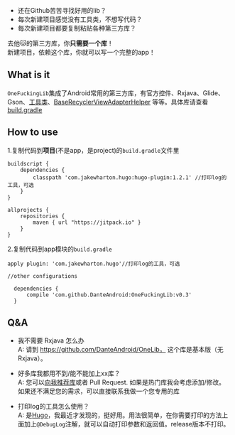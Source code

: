 - 还在Github苦苦寻找好用的lib？
- 每次新建项目感觉没有工具类，不想写代码？
- 每次新建项目都要复制粘贴各种第三方库？

去他🐱的第三方库，你**只需要一个库**！<br>
新建项目，依赖这个库，你就可以写一个完整的app！

## What is it
`OneFuckingLib`集成了Android常用的第三方库，有官方控件、Rxjava、Glide、Gson、[工具类](https://github.com/Blankj/AndroidUtilCode)、[BaseRecyclerViewAdapterHelper](https://github.com/CymChad/BaseRecyclerViewAdapterHelper) 等等。具体库请查看[build.gradle](https://github.com/DanteAndroid/OneFuckingLib/blob/master/onelib/build.gradle#L36)

## How to use

1.复制代码到**项目**(不是app，是project)的`build.gradle`文件里

```
buildscript {
    dependencies {
        classpath 'com.jakewharton.hugo:hugo-plugin:1.2.1' //打印log的工具，可选
    }
}

allprojects {
    repositories {
        maven { url "https://jitpack.io" }
    }
}
```

2.复制代码到app模块的`build.gradle`

```
apply plugin: 'com.jakewharton.hugo'//打印log的工具，可选

//other configurations

  dependencies {
      compile 'com.github.DanteAndroid:OneFuckingLib:v0.3'
  }
```

## Q&A
- 我不需要 Rxjava 怎么办<br>
A: 请到 https://github.com/DanteAndroid/OneLib， 这个库是基本版（无Rxjava）。

- 好多库我都用不到/能不能加上xx库？<br>
A: 您可以[向我推荐库](github.com/DanteAndroid/OneFuckingLib/issues/new)或者 Pull Request. 如果是热门库我会考虑添加/修改。如果还不满足您的需求，可以直接联系我做一个您专用的库

- 打印log的工具怎么使用？<br>
A: 是[Hugo](https://github.com/JakeWharton/hugo)，我最近才发现的，挺好用。用法很简单，在你需要打印的方法上面加上`@DebugLog`注解，就可以自动打印参数和返回值。release版本不打印。
